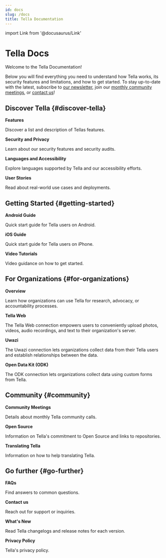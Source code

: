 ```yaml
---
id: docs
slug: /docs
title: Tella Documentation
---
```


import Link from '@docusaurus/Link'


# Tella Docs

Welcome to the Tella Documentation! 

Below you will find everything you need to understand how Tella works, its security features and limitations, and how to get started. To stay up-to-date with the latest, subscribe to [our newsletter](https://blog.wearehorizontal.org/#/portal), join our [monthly community meetings](/community-meetings), or [contact us](/contact-us)!


## Discover Tella {#discover-tella}


<div className="doc-card-list">
    <div className="doc-card">
      <Link to="/features">
        <div className="doc-card-content">
          <b>Features</b>
          <p>Discover a list and description of Tellas features.</p>
        </div>
      </Link>
    </div>
    <div className="doc-card">
      <Link to="/security-and-privacy">
        <div className="doc-card-content">
          <b>Security and Privacy</b>
          <p>Learn about our security features and security audits.</p>
        </div>
      </Link>
    </div>
    <div className="doc-card">
      <Link to="/accessibility">
        <div className="doc-card-content">
          <b>Languages and Accessibility</b>
          <p>Explore languages supported by Tella and our accessibility efforts.</p>
        </div>
      </Link>
    </div>
    <div className="doc-card">
      <Link to="/user-stories">
        <div className="doc-card-content">
          <b>User Stories</b>
          <p>Read about real-world use cases and deployments.</p>
        </div>
      </Link>
    </div>
</div>

## Getting Started {#getting-started}

<div className="doc-card-list">
    <div className="doc-card">
      <Link to="/get-started-android">
        <div className="doc-card-content">
          <b>Android Guide</b>
          <p>Quick start guide for Tella users on Android.</p>
        </div>
      </Link>
    </div>
    <div className="doc-card">
      <Link to="/get-started-ios">
        <div className="doc-card-content">
          <b>iOS Guide</b>
          <p>Quick start guide for Tella users on iPhone.</p>
        </div>
      </Link>
    </div>
    <div className="doc-card">
      <Link to="/video-tutorials">
        <div className="doc-card-content">
          <b>Video Tutorials</b>
          <p>Video guidance on how to get started.</p>
        </div>
      </Link>
    </div>
</div>

## For Organizations {#for-organizations}

<div className="doc-card-list">
    <div className="doc-card">
      <Link to="/for-organizations">
        <div className="doc-card-content">
          <b>Overview</b>
          <p>Learn how organizations can use Tella for research, advocacy, or accountability processes.</p>
        </div>
      </Link>
    </div>
    <div className="doc-card">
      <Link to="/tella-web">
        <div className="doc-card-content">
          <b>Tella Web</b>
          <p>The Tella Web connection empowers users to conveniently upload photos, videos, audio recordings, and text to their organization's server.</p>
        </div>
      </Link>
    </div>
    <div className="doc-card">
      <Link to="/uwazi">
        <div className="doc-card-content">
          <b>Uwazi</b>
          <p>The Uwazi connection lets organizations collect data from their Tella users and establish relationships between the data.</p>
        </div>
      </Link>
    </div>
    <div className="doc-card">
      <Link to="/odk">
        <div className="doc-card-content">
          <b>Open Data Kit (ODK)</b>
          <p>The ODK connection lets organizations collect data using custom forms from Tella.</p>
        </div>
      </Link>
    </div>
</div>


## Community {#community}

<div className="doc-card-list">
    <div className="doc-card">
      <Link to="/community-meetings">
        <div className="doc-card-content">
          <b>Community Meetings</b>
          <p>Details about monthly Tella community calls.</p>
        </div>
      </Link>
    </div>
    <div className="doc-card">
      <Link to="/open-source">
        <div className="doc-card-content">
          <b>Open Source</b>
          <p>Information on Tella's commitment to Open Source and links to repositories.</p>
        </div>
      </Link>
    </div>
    <div className="doc-card">
      <Link to="/translating-tella">
        <div className="doc-card-content">
          <b>Translating Tella</b>
          <p>Information on how to help translating Tella.</p>
        </div>
      </Link>
    </div>
</div>

## Go further {#go-further}

<div className="doc-card-list">
    <div className="doc-card">
      <Link to="/faq">
        <div className="doc-card-content">
          <b>FAQs</b>
          <p>Find answers to common questions.</p>
        </div>
      </Link>
    </div>
    <div className="doc-card">
      <Link to="/contact-us">
        <div className="doc-card-content">
          <b>Contact us</b>
          <p>Reach out for support or inquiries.</p>
        </div>
      </Link>
    </div>
    <div className="doc-card">
      <Link to="/releases">
        <div className="doc-card-content">
          <b>What's New</b>
          <p>Read Tella changelogs and release notes for each version.</p>
        </div>
      </Link>
    </div>
    <div className="doc-card">
      <Link to="/privacy">
        <div className="doc-card-content">
          <b>Privacy Policy</b>
          <p>Tella's privacy policy.</p>
        </div>
      </Link>
    </div>
</div>

